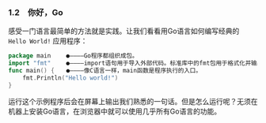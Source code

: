 ### 1.2　你好，Go

感受一门语言最简单的方法就是实践。让我们看看用Go语言如何编写经典的 `Hello World!` 应用程序：

```go
package main　　 ●――――Go程序都组织成包。
import "fmt" 　　●――――import语句用于导入外部代码。标准库中的fmt包用于格式化并输出数据。
func main() {　　●――――像C语言一样，main函数是程序执行的入口。
    fmt.Println("Hello world!")
}

```

运行这个示例程序后会在屏幕上输出我们熟悉的一句话。但是怎么运行呢？无须在机器上安装Go语言，在浏览器中就可以使用几乎所有Go语言的功能。

